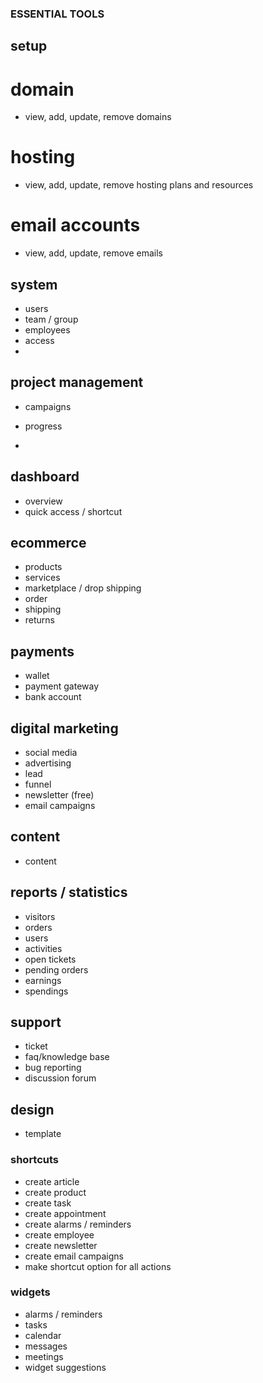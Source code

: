 
### ESSENTIAL TOOLS

## setup
# domain
 - view, add, update, remove domains
# hosting 
 - view, add, update, remove hosting plans and resources 
# email accounts
 - view, add, update, remove emails 

## system
- users
- team / group
- employees
- access
- 

## project management
- campaigns

- progress
- 

## dashboard
- overview
- quick access / shortcut

## ecommerce
- products 
- services 
- marketplace / drop shipping 
- order 
- shipping 
- returns 

## payments
- wallet 
- payment gateway 
- bank account

## digital marketing
- social media 
- advertising 
- lead 
- funnel 
- newsletter (free)
- email campaigns 

## content
- content 

## reports / statistics
- visitors
- orders
- users
- activities
- open tickets
- pending orders
- earnings
- spendings

## support
- ticket 
- faq/knowledge base 
- bug reporting 
- discussion forum 

## design
- template 


### shortcuts
- create article
- create product
- create task
- create appointment
- create alarms / reminders
- create employee
- create newsletter
- create email campaigns
- make shortcut option for all actions 


### widgets
- alarms / reminders 
- tasks 
- calendar 
- messages
- meetings
- widget suggestions